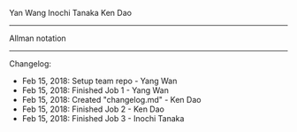 Yan Wang
Inochi Tanaka
Ken Dao
**************
Allman notation
**************

Changelog:
- Feb 15, 2018: Setup team repo - Yang Wan
- Feb 15, 2018: Finished Job 1 - Yang Wan
- Feb 15, 2018: Created "changelog.md" - Ken Dao
- Feb 15, 2018: Finished Job 2 - Ken Dao
- Feb 15, 2018: Finished Job 3 - Inochi Tanaka